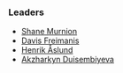 ### Leaders

* [Shane Murnion](mailto:shane.murnion@owasp.org)
* [Davis Freimanis](mailto:davis.freimanis@owasp.org)
* [Henrik Åslund](mailto:henrik.aslund@owasp.org)
* [Akzharkyn Duisembiyeva](mailto:akzharkyn.duisembiyeva@owasp.org)
